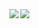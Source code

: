 <a href="https://github.com/yudai0731/github-readme-stats">
  <img align="left" src="https://github-readme-stats.vercel.app/api?username=yudai0731&count_private=true&show_icons=true&theme=midnight-purple" />
</a>
<a href="https://github.com/yudai0731/github-readme-stats">
  <img align="left" src="https://github-readme-stats.vercel.app/api/top-langs/?username=yudai0731&theme=midnight-purple" />
</a>